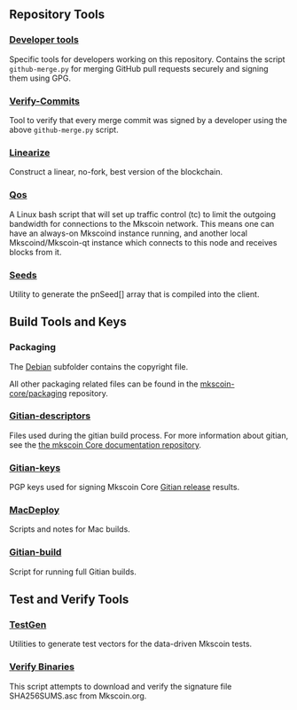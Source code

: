 Repository Tools
---------------------

### [Developer tools](/contrib/devtools) ###
Specific tools for developers working on this repository.
Contains the script `github-merge.py` for merging GitHub pull requests securely and signing them using GPG.

### [Verify-Commits](/contrib/verify-commits) ###
Tool to verify that every merge commit was signed by a developer using the above `github-merge.py` script.

### [Linearize](/contrib/linearize) ###
Construct a linear, no-fork, best version of the blockchain.

### [Qos](/contrib/qos) ###

A Linux bash script that will set up traffic control (tc) to limit the outgoing bandwidth for connections to the Mkscoin network. This means one can have an always-on Mkscoind instance running, and another local Mkscoind/Mkscoin-qt instance which connects to this node and receives blocks from it.

### [Seeds](/contrib/seeds) ###
Utility to generate the pnSeed[] array that is compiled into the client.

Build Tools and Keys
---------------------

### Packaging ###
The [Debian](/contrib/debian) subfolder contains the copyright file.

All other packaging related files can be found in the [mkscoin-core/packaging](https://github.com/mkscoin-core/packaging) repository.

### [Gitian-descriptors](/contrib/gitian-descriptors) ###
Files used during the gitian build process. For more information about gitian, see the [the mkscoin Core documentation repository](https://github.com/mkscoin-core/docs).

### [Gitian-keys](/contrib/gitian-keys)
PGP keys used for signing Mkscoin Core [Gitian release](/doc/release-process.md) results.

### [MacDeploy](/contrib/macdeploy) ###
Scripts and notes for Mac builds. 

### [Gitian-build](/contrib/gitian-build.py) ###
Script for running full Gitian builds.

Test and Verify Tools 
---------------------

### [TestGen](/contrib/testgen) ###
Utilities to generate test vectors for the data-driven Mkscoin tests.

### [Verify Binaries](/contrib/verifybinaries) ###
This script attempts to download and verify the signature file SHA256SUMS.asc from Mkscoin.org.
